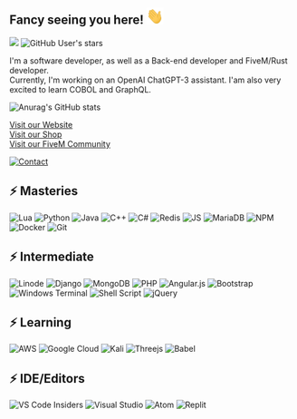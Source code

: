 ## Fancy seeing you here! <img src="https://raw.githubusercontent.com/ToastyOfficial/ToastyOfficial/master/wave.gif" width="30">
![](https://komarev.com/ghpvc/?username=ToastyOfficial)
<img alt="GitHub User's stars" src="https://img.shields.io/github/stars/ToastyOfficial?label=Stars%20Received">

I'm a software developer, as well as a Back-end developer and FiveM/Rust developer.<br>
Currently, I'm working on an OpenAI ChatGPT-3 assistant. I'am also very excited to learn COBOL and GraphQL.

![Anurag's GitHub stats](https://github-readme-stats.vercel.app/api?username=ToastyOfficial&show_icons=true&bg_color=00000000)

[Visit our Website](https://dwnstr.com)<br>
[Visit our Shop](https://614.tebex.io/)<br>
[Visit our FiveM Community](https://discord.gg/zH3k624aSv)

[![Contact](https://img.shields.io/badge/Gmail-D14836?style=for-the-badge&logo=gmail&logoColor=white&link=mailto:toasty@dwnstr.com)](mailto:toasty@dwnstr.com)

## ⚡ Masteries

![Lua](https://img.shields.io/badge/lua-%232C2D72.svg?style=for-the-badge&logo=lua&logoColor=white)
![Python](https://img.shields.io/badge/python-3670A0?style=for-the-badge&logo=python&logoColor=ffdd54)
![Java](https://img.shields.io/badge/java-%23ED8B00.svg?style=for-the-badge&logo=openjdk&logoColor=white)
![C++](https://img.shields.io/badge/c++-%2300599C.svg?style=for-the-badge&logo=c%2B%2B&logoColor=white)
![C#](https://img.shields.io/badge/c%23-%23239120.svg?style=for-the-badge&logo=c-sharp&logoColor=white)
![Redis](https://img.shields.io/badge/redis-%23DD0031.svg?style=for-the-badge&logo=redis&logoColor=white)
![JS](https://img.shields.io/badge/javascript-%23323330.svg?style=for-the-badge&logo=javascript&logoColor=%23F7DF1E)
![MariaDB](https://img.shields.io/badge/MariaDB-003545?style=for-the-badge&logo=mariadb&logoColor=white)
![NPM](https://img.shields.io/badge/NPM-%23CB3837.svg?style=for-the-badge&logo=npm&logoColor=white)
![Docker](https://img.shields.io/badge/docker-%230db7ed.svg?style=for-the-badge&logo=docker&logoColor=white)
![Git](https://img.shields.io/badge/git-%23F05033.svg?style=for-the-badge&logo=git&logoColor=white)

## ⚡ Intermediate
![Linode](https://img.shields.io/badge/Linode-00A95C?style=for-the-badge&logo=Linode&logoColor=white)
![Django](https://img.shields.io/badge/django-%23092E20.svg?style=for-the-badge&logo=django&logoColor=white)
![MongoDB](https://img.shields.io/badge/MongoDB-%234ea94b.svg?style=for-the-badge&logo=mongodb&logoColor=white)
![PHP](https://img.shields.io/badge/php-%23777BB4.svg?style=for-the-badge&logo=php&logoColor=white)
![Angular.js](https://img.shields.io/badge/angular.js-%23E23237.svg?style=for-the-badge&logo=angularjs&logoColor=white)
![Bootstrap](https://img.shields.io/badge/bootstrap-%238511FA.svg?style=for-the-badge&logo=bootstrap&logoColor=white)
![Windows Terminal](https://img.shields.io/badge/Windows%20Terminal-%234D4D4D.svg?style=for-the-badge&logo=windows-terminal&logoColor=white)
![Shell Script](https://img.shields.io/badge/shell_script-%23121011.svg?style=for-the-badge&logo=gnu-bash&logoColor=white)
![jQuery](https://img.shields.io/badge/jquery-%230769AD.svg?style=for-the-badge&logo=jquery&logoColor=white)


## ⚡ Learning
![AWS](https://img.shields.io/badge/AWS-%23FF9900.svg?style=for-the-badge&logo=amazon-aws&logoColor=white)
![Google Cloud](https://img.shields.io/badge/GoogleCloud-%234285F4.svg?style=for-the-badge&logo=google-cloud&logoColor=white)
![Kali](https://img.shields.io/badge/Kali-268BEE?style=for-the-badge&logo=kalilinux&logoColor=white)
![Threejs](https://img.shields.io/badge/threejs-black?style=for-the-badge&logo=three.js&logoColor=white)
![Babel](https://img.shields.io/badge/Babel-F9DC3e?style=for-the-badge&logo=babel&logoColor=black)

## ⚡ IDE/Editors
![VS Code Insiders](https://img.shields.io/badge/VS%20Code%20Insiders-35b393.svg?style=for-the-badge&logo=visual-studio-code&logoColor=white)
![Visual Studio](https://img.shields.io/badge/Visual%20Studio-5C2D91.svg?style=for-the-badge&logo=visual-studio&logoColor=white)
![Atom](https://img.shields.io/badge/Atom-%2366595C.svg?style=for-the-badge&logo=atom&logoColor=white)
![Replit](https://img.shields.io/badge/Replit-DD1200?style=for-the-badge&logo=Replit&logoColor=white)
